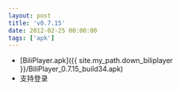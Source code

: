 ```yaml
---
layout: post
title: 'v0.7.15'
date: 2012-02-25 00:00:00
tags: ['apk']
---
```

- [BiliPlayer.apk]({{ site.my_path.down_biliplayer }}/BiliPlayer_0.7.15_build34.apk) <br />
- 支持登录 <br />

